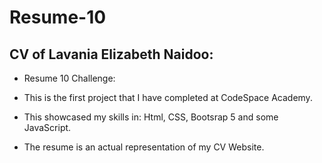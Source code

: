 # Resume-10

## CV of Lavania Elizabeth Naidoo:

- Resume 10 Challenge: 

- This is the first project that I have completed at CodeSpace Academy.
- This showcased my skills in: Html, CSS, Bootsrap 5 and some JavaScript.
- The resume is an actual representation of my CV Website.
